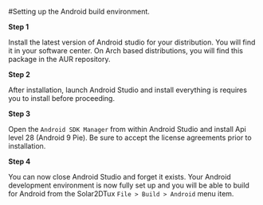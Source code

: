 #Setting up the Android build environment.

**Step 1**

 Install the latest version of Android studio for your distribution. You will find it in your software center. On Arch based distributions, you will find this package in the AUR repository.

**Step 2**

After installation, launch Android Studio and install everything is requires you to install before proceeding.

**Step 3**

Open the `Android SDK Manager` from within Android Studio and install Api level 28 (Android 9 Pie). Be sure to accept the license agreements prior to installation.

**Step 4**

You can now close Android Studio and forget it exists. Your Android development environment is now fully set up and you will be able to build for Android from the Solar2DTux `File > Build > Android` menu item.